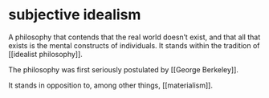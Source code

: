 # subjective idealism

A philosophy that contends that the real world doesn&rsquo;t exist, and that all that exists is the mental constructs of individuals. It stands within the tradition of [[idealist philosophy]].

The philosophy was first seriously postulated by [[George Berkeley]].

It stands in opposition to, among other things, [[materialism]].


